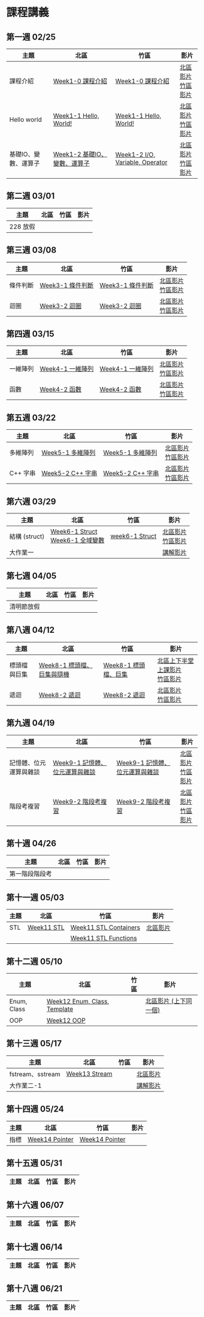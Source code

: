 # 課程講義

## 第一週 02/25

| 主題         | 北區                                      | 竹區 | 影片 |
| ------------ | ----------------------------------------- | ---- | ---- |
| 課程介紹 | [Week1-0 課程介紹][tp-intro] | [Week1-0 課程介紹][hc-intro] | [北區影片][tp-intro-recording] <br> [竹區影片][hc-intro-recording] |
| Hello world | [Week1-1 Hello, World!][tp-helloworld] | [Week1-1 Hello, World!][hc-helloworld] | [北區影片][tp-helloworld-recording] <br> [竹區影片][hc-helloworld-recording] |
| 基礎IO、變數、運算子 | [Week1-2 基礎IO、變數、運算子][tp-variable] | [Week1-2 I/O, Variable, Operator][hc-variable] | [北區影片][tp-variable-recording] <br> [竹區影片][hc-variable-recording] |

[tp-intro]: https://drive.google.com/file/d/1Llp4z845Lx8HnHmsVUG1zKrcAYYQCMUG/view?usp=share_link
[tp-helloworld]: https://drive.google.com/file/d/15o-S_U6pQQ5A-bTL8X8w-FUbK0WP3SBI/view?usp=sharing
[tp-variable]: https://drive.google.com/file/d/1dx3pIq59s2c0jBNLJ4vjnZLwHYQddMh-/view?usp=sharing
[tp-intro-recording]: https://youtube.com/live/KbKICz84gFE
[tp-helloworld-recording]: https://youtu.be/w-tjrG6ZaSM
[tp-variable-recording]: https://youtube.com/live/PUlXXWOW3gw
[hc-intro]: https://drive.google.com/file/d/1L5qhJTQfWMboetna9YpVWEc3-MrdA9Bd/view?usp=sharing
[hc-helloworld]: https://drive.google.com/file/d/16Yy8iuxbFwFOuISCt3xGgkQTxk0dlEgE/view?usp=drive_link
[hc-intro-recording]: https://youtu.be/0NahfeSp1Pg
[hc-helloworld-recording]: https://youtu.be/SMe7u8Ya5SI
[hc-variable]: https://slides.com/gtcoding/sprout-2025-basis
[hc-variable-recording]: https://youtu.be/uHqwcunniOc

## 第二週 03/01

| 主題         | 北區                                      | 竹區 | 影片 |
| ------------ | ----------------------------------------- | ---- | ---- |
| 228 放假 | | | |

## 第三週 03/08

| 主題         | 北區                                      | 竹區 | 影片 |
| ------------ | ----------------------------------------- | ---- | ---- |
| 條件判斷 | [Week3-1 條件判斷][tp-conditionals] | [Week3-1 條件判斷][hc-conditionals] | [北區影片][tp-conditionals-recording] <br> [竹區影片][hc-conditionals-recording] |
| 迴圈 | [Week3-2 迴圈][tp-loop] | [Week3-2 迴圈][hc-loop] | [北區影片][tp-loop-recording] <br> [竹區影片][hc-loop-recording] |

[tp-conditionals]: https://drive.google.com/file/d/1CUE_f9AIKsvMtzSP-zRseLhZctFtC6G2/view?usp=sharing
[tp-loop]: https://slides.com/rain0130/loop_sprout_c2025
[tp-conditionals-recording]: https://youtube.com/live/VSiH6nMZeAI
[tp-loop-recording]: https://youtube.com/live/fBirgjacjvg
[hc-conditionals]: https://drive.google.com/file/d/10Yg1w4NDnDxNMg5CeUqjtCU0z2G6LlcW/view?usp=drive_link
[hc-loop]: https://drive.google.com/file/d/1d47yH7Xm7o12cZlxS3GkNrmE4_89OuJ5/view?usp=sharing
[hc-conditionals-recording]: https://youtu.be/UJn6mRRECBU
[hc-loop-recording]: https://youtu.be/ysFFluSFJfQ

## 第四週 03/15

| 主題         | 北區                                      | 竹區 | 影片 |
| ------------ | ----------------------------------------- | ---- | ---- |
| 一維陣列 | [Week4-1 一維陣列][tp-1DArray-and-C-Style-String] | [Week4-1 一維陣列][hc-1DArray-and-C-Style-String] |[北區影片][tp-1DArray-and-C-Style-String-recording] <br> [竹區影片][hc-1DArray-and-C-Style-String-recording] |
| 函數 | [Week4-2 函數][tp-function] | [Week4-2 函數][hc-function] |[北區影片][tp-function-recording] <br> [竹區影片][hc-function-recording] |

[tp-1DArray-and-C-Style-String]:https://drive.google.com/file/d/1Vz_HwuQTIGt1FlthfoBDd6SdRjuRsGiM/view?usp=drive_link
[tp-function]: https://drive.google.com/file/d/1rcB4U6jWVtVpbnlycv4oSKlDOUyYURUd/view?usp=sharing
[tp-1DArray-and-C-Style-String-recording]: https://www.youtube.com/live/l3AQEv5y3CA
[tp-function-recording]: https://youtube.com/live/1x0TMT69wIQ
[hc-1DArray-and-C-Style-String]: https://drive.google.com/file/d/1IZxH_ZwCMyrbFLrRPfa3fdQvia_fZLpW/view?usp=drive_link
[hc-function]: https://drive.google.com/file/d/1pDKno34jk8m0yid9vJVaDZOB_vhmztE-/view?usp=drive_link 
[hc-1DArray-and-C-Style-String-recording]: https://youtu.be/dURFgvLSWyA
[hc-function-recording]: https://youtu.be/eBK5RK9MxwQ

## 第五週 03/22

| 主題         | 北區                                      | 竹區 | 影片 |
| ------------ | ----------------------------------------- | ---- | ---- |
|多維陣列| [Week5-1 多維陣列][tp-nd-array] | [Week5-1 多維陣列][hc-nd-array] | [北區影片][tp-nd-array-recording] <br> [竹區影片][hc-nd-array-recording] |
|C++ 字串|[Week5-2 C++ 字串][tp-c++-string]| [Week5-2 C++ 字串][hc-c++-string] | [北區影片][tp-c++-string-recording] <br> [竹區影片][hc-c++-string-recording] |

[tp-nd-array]: https://drive.google.com/file/d/1meAq7SdteN8Q_UtIDpou9np_WHxbYvOd/view?usp=drive_link
[tp-c++-string]: https://drive.google.com/file/d/19MEIkhvBvUpcU2ZqmKLA0V8ZAx8U0tC7/view?usp=drive_link
[hc-nd-array]: https://drive.google.com/file/d/188mkOuiJJQ8dLBwpv_nj_nOof_tIAs0O/view?usp=drive_link
[hc-c++-string]: https://drive.google.com/file/d/10I1Lo2HkV7TZ5PpbtWXLBidrgKSWc_Oc/view?usp=drive_link
[tp-nd-array-recording]: https://youtu.be/nSwjLhHqJIs
[tp-c++-string-recording]: https://youtube.com/live/fjvPaRj98IY?feature=share
[hc-nd-array-recording]: https://youtu.be/47WpkUyIS_g
[hc-c++-string-recording]: https://youtu.be/_T76eAGNXXs

## 第六週 03/29

| 主題         | 北區                                      | 竹區 | 影片 |
| ------------ | ----------------------------------------- | ---- | ---- |
|結構 (struct)|[Week6-1 Struct][tp-struct] <br> [Week6-1 全域變數][tp-global-variable]| [week6-1 Struct][hc-struct] | [北區影片][tp-struct-recording] <br> [竹區影片][hc-struct-recording]|
|大作業一| | | [講解影片][project-1-video] |

[tp-struct]: https://drive.google.com/file/d/1zUPFGywaRIFiyZ69rsiQtlJIfApCYkt2/view?usp=drive_link
[tp-global-variable]: https://drive.google.com/file/d/1RemI5y7IxGgzDpB2wnlZdSvZTcPWNMal/view?usp=drive_link
[hc-struct]: https://drive.google.com/file/d/1x9g-rUVfn-tu5P97ue4c36kQYALGLNPn/view?usp=sharing
[tp-struct-recording]: https://youtube.com/live/5gAWfXs2dvI
[project-1-video]: https://youtube.com/live/bNmvEtJyuCc
[hc-struct-recording]: https://youtu.be/5xrS9ZElrpE

## 第七週 04/05

| 主題         | 北區                                      | 竹區 | 影片 |
| ------------ | ----------------------------------------- | ---- | ---- |
| 清明節放假 | | | |

## 第八週 04/12

| 主題     | 北區            | 竹區 | 影片 |
| -------- | --------------- | ---- | ---- |
|標頭檔與巨集| [Week8-1 標頭檔、巨集與隨機][tp-headerfile&macro] | [Week8-1 標頭檔、巨集][hc-headerfile&macro] | [北區上下半堂上課影片][tp-headerfile&macro-recording] <br> [竹區影片][hc-headerfile&macro-recording]|
|遞迴| [Week8-2 遞迴][tp-recursion] | [Week8-2 遞迴][hc-recursion] | [北區影片][tp-recursion-recording] <br> [竹區影片][hc-recursion-recording]|

[tp-headerfile&macro]: https://drive.google.com/file/d/1nVQ0ivsWDjN73bGeI0VMYH5JdKM6r4dW/view?usp=drive_link
[tp-headerfile&macro-recording]: https://youtube.com/live/zKQSOkca2gk
[tp-recursion]: https://drive.google.com/file/d/1NLmzjxkY_I8BLhvyXrM6BZamfEKrWtYP/view?usp=drive_link
[tp-recursion-recording]: https://www.youtube.com/watch?v=IYPtqCiziNo
[hc-headerfile&macro]: https://drive.google.com/file/d/13T0ObBsBj_LrbBgCL9Kq04Fx2orTptyu/view?usp=drive_link
[hc-headerfile&macro-recording]: https://youtu.be/nAItyUfpD2M
[hc-recursion]: https://drive.google.com/file/d/1AfGzhKDAYC4h-tYyc0q1vqbw9YwEimFn/view?usp=sharing
[hc-recursion-recording]: https://youtu.be/-h1cF6joHd0

## 第九週 04/19

| 主題     | 北區            | 竹區 | 影片 |
| -------- | --------------- | ---- | ---- |
|記憶體、位元運算與雜談 | [Week9-1 記憶體、位元運算與雜談][tp-memory] | [Week9-1 記憶體、位元運算與雜談][hc-memory] | [北區影片][tp-memory-recording] <br> [竹區影片][hc-memory-recording]|
| 階段考複習| [Week9-2 階段考複習][tp-review]| [Week9-2 階段考複習][hc-review] | [北區影片][tp-review-recording] <br> [竹區影片][hc-review-recording]|

[tp-review]: https://drive.google.com/file/d/1GWtORvU8PJYoTanFIw2LdhupW4GbRSki/view?usp=sharing
[tp-memory]: https://slides.com/rain0130/memory_bits_others_sprout_c2025
[hc-review]: https://drive.google.com/file/d/1-Ms_sg9xydAHuWd0ic2Bms1aQmnZ9Juq/view?usp=sharing
[hc-memory]: https://drive.google.com/file/d/1LMRln6X8yVwvT0vsx1OVKZKFpCTB_keZ/view?usp=sharing
[tp-memory-recording]: https://www.youtube.com/live/ajQy-70R-CM?feature=shared
[tp-review-recording]: https://youtube.com/live/fpnUCYzMhYk
[hc-memory-recording]: https://youtu.be/0wke_wlnhSg
[hc-review-recording]: https://youtu.be/gqamgEdifho

## 第十週 04/26

| 主題     | 北區            | 竹區 | 影片 |
| -------- | --------------- | ---- | ---- |
| 第一階段階段考 | | | |

## 第十一週 05/03

| 主題     | 北區            | 竹區 | 影片 |
| -------- | --------------- | ---- | ---- |
| STL | [Week11 STL][tp-stl] | [Week11 STL Containers][hc-stl-containers] | [北區影片][tp-stl-recording] | 
|     |                      | [Week11 STL Functions][hc-stl-functions] | |

[tp-stl]: https://drive.google.com/file/d/17_XZpFBCBDylMn-iTqIgGFSZV33xg4eU/view
[hc-stl-containers]: https://slides.com/gtcoding/sprout-2025-stl-containers
[hc-stl-functions]: https://slides.com/gtcoding/sprout-2025-stl-functions
[tp-stl-recording]: https://youtube.com/live/l4nchSBP-SU

## 第十二週 05/10

| 主題     | 北區            | 竹區 | 影片 |
| -------- | --------------- | ---- | ---- |
| Enum, Class | [Week12 Enum, Class, Template][tp-class] | | [北區影片 (上下同一個)][tp-wk12-recording] |
| OOP   | [Week12 OOP][tp-oop] | | |

[tp-class]: https://drive.google.com/file/d/1Y4q9gMluAUndZaeyvEdc7ECqx-C7hJ5R/view?usp=sharing
[tp-oop]: https://drive.google.com/file/d/1liMVfDn16KpV06mxbFEF52ucwLztdDiy/view?usp=sharing
[tp-wk12-recording]: https://www.youtube.com/watch?v=ODdZcxog7-Y

## 第十三週 05/17

| 主題     | 北區            | 竹區 | 影片 |
| -------- | --------------- | ---- | ---- |
|fstream、sstream| [Week13 Stream][tp-stream] | | [北區影片][tp-stream-recording] |
|大作業二-1| | | [講解影片][project2-part1-recording] |

[tp-stream]: https://drive.google.com/file/d/1ddqNyg1amnmZkwZEqhA_mZQyeQO4vb2s/view?usp=drive_link
[tp-stream-recording]: https://www.youtube.com/live/vPHdgikBRLY
[project2-part1-recording]: https://www.youtube.com/watch?v=UnMncpwgxdE

## 第十四週 05/24

| 主題     | 北區            | 竹區 | 影片 |
| -------- | --------------- | ---- | ---- |
| 指標    | [Week14 Pointer][tp-pointer] | [Week14 Pointer][hc-pointer] | |

[tp-pointer]: https://slides.com/rain0130/pointer_sprout_c2025
[hc-pointer]: https://drive.google.com/file/d/1FSDUKXxBdNaJRtwerXzW7R6DjqYm8o6x/view?usp=sharing
## 第十五週 05/31

| 主題     | 北區            | 竹區 | 影片 |
| -------- | --------------- | ---- | ---- |

## 第十六週 06/07

| 主題     | 北區            | 竹區 | 影片 |
| -------- | --------------- | ---- | ---- |

## 第十七週 06/14

| 主題     | 北區            | 竹區 | 影片 |
| -------- | --------------- | ---- | ---- |

## 第十八週 06/21

| 主題     | 北區            | 竹區 | 影片 |
| -------- | --------------- | ---- | ---- |
